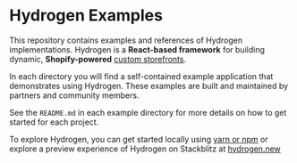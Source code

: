 # Hydrogen Examples

This repository contains examples and references of Hydrogen implementations. Hydrogen is a **React-based framework** for building dynamic, **Shopify-powered** [custom storefronts](https://shopify.dev/custom-storefronts).

In each directory you will find a self-contained example application that demonstrates using Hydrogen. These examples are built and maintained by partners and community members.

See the `README.md` in each example directory for more details on how to get started for each project.

To explore Hydrogen, you can get started locally using [yarn or npm](https://shopify.dev/beta/hydrogen/getting-started) or explore a preview experience of Hydrogen on Stackblitz at [hydrogen.new](hydrogen.new)






